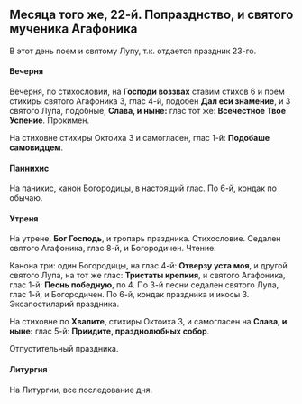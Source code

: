 
## Месяца того же, 22-й. Попразднство, и святого мученика Агафоника

В этот день поем и святому Лупу, т.к. отдается праздник 23-го.

#### Вечерня

Вечерня, по стихословии, на **Господи воззвах** ставим стихов 6 и поем
стихиры святого Агафоника 3, глас 4-й, подобен **Дал еси знамение**, 
и 3 святого Лупа, подобные, **Слава, и ныне:** глас тот же: 
**Всечестное Твое Успение**. Прокимен.

На стиховне стихиры Октоиха 3 и самогласен, глас 1-й: 
**Подобаше самовидцем**.

#### Паннихис

На панихис, канон Богородицы, в настоящий глас. 
По 6-й, кондак по обычаю.

#### Утреня

На утрене, **Бог Господь**, и тропарь праздника. Стихословие. Седален 
святого Агафоника, глас 8-й, и Богородичен. Чтение.

Канона три: один Богородицы, на глас 4-й: **Отверзу уста моя**, и другой 
святого Лупа, на тот же глас: **Тристаты крепкия**, и святого Агафоника, 
глас 1-й: **Песнь победную**, по 4. По 3-й песни седален святого Лупа, 
глас 1-й, и Богородичен. По 6-й, кондак праздника и икосы 3. 
Эксапостиларий праздника.

На стиховне по **Хвалите**, стихиры Октоиха 3, и самогласен на **Слава, и ныне:** 
глас 5-й: **Приидите, празднолюбных собор**.

Отпустительный праздника. 
 
#### Литургия

На Литургии, все последование дня.
